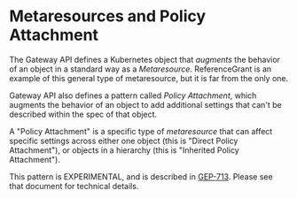 # Metaresources and Policy Attachment

The Gateway API defines a Kubernetes object that _augments_ the behavior of an object
in a standard way as a _Metaresource_. ReferenceGrant
is an example of this general type of metaresource, but it is far from the only
one.

Gateway API also defines a pattern called _Policy Attachment_, which augments
the behavior of an object to add additional settings that can't be described
within the spec of that object.

A "Policy Attachment" is a specific type of _metaresource_ that can affect specific
settings across either one object (this is "Direct Policy Attachment"), or objects
in a hierarchy (this is "Inherited Policy Attachment").

This pattern is EXPERIMENTAL, and is described in [GEP-713](https://gateway-api.sigs.k8s.io/geps/gep-713/).
Please see that document for technical details.
